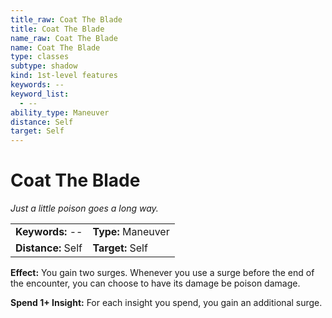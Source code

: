 ```yaml
---
title_raw: Coat The Blade
title: Coat The Blade
name_raw: Coat The Blade
name: Coat The Blade
type: classes
subtype: shadow
kind: 1st-level features
keywords: --
keyword_list:
  - --
ability_type: Maneuver
distance: Self
target: Self
---
```


# Coat The Blade

*Just a little poison goes a long way.*

|                    |                    |
| :----------------- | :----------------- |
| **Keywords:** --   | **Type:** Maneuver |
| **Distance:** Self | **Target:** Self   |

**Effect:** You gain two surges. Whenever you use a surge before the end of the encounter, you can choose to have its damage be poison damage.

**Spend 1+ Insight:** For each insight you spend, you gain an additional surge.
